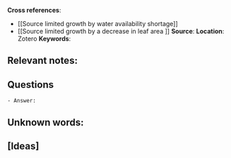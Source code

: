**Cross references**: 
- [[Source limited growth by water availability shortage]]
- [[Source limited growth by a decrease in leaf area ]]
**Source**: 
**Location**: Zotero
**Keywords**: 

**Relevant notes**:
- 
**Questions**
- 
	- Answer:

**Unknown words**: 
- 
**[Ideas]**
-  
